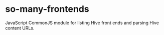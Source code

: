 # so-many-frontends
JavaScript CommonJS module for listing Hive front ends and parsing Hive content URLs.
